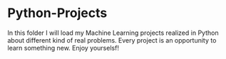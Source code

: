 # Python-Projects
In this folder I will load my Machine Learning projects realized in Python about different kind of real problems.
Every project is an opportunity to learn something new.
Enjoy yourselsf!
